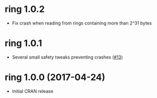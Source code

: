 # ring 1.0.2

* Fix crash when reading from rings containing more than 2^31 bytes

# ring 1.0.1

* Several small safety tweaks preventing crashes ([#13](https://github.com/richfitz/ring/issues/13))

# ring 1.0.0 (2017-04-24)

* Initial CRAN release
